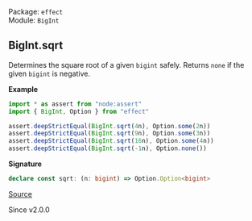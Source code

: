 Package: `effect`<br />
Module: `BigInt`<br />

## BigInt.sqrt

Determines the square root of a given `bigint` safely. Returns `none` if the given `bigint` is negative.

**Example**

```ts
import * as assert from "node:assert"
import { BigInt, Option } from "effect"

assert.deepStrictEqual(BigInt.sqrt(4n), Option.some(2n))
assert.deepStrictEqual(BigInt.sqrt(9n), Option.some(3n))
assert.deepStrictEqual(BigInt.sqrt(16n), Option.some(4n))
assert.deepStrictEqual(BigInt.sqrt(-1n), Option.none())
```

**Signature**

```ts
declare const sqrt: (n: bigint) => Option.Option<bigint>
```

[Source](https://github.com/Effect-TS/effect/tree/main/packages/effect/src/BigInt.ts#L504)

Since v2.0.0